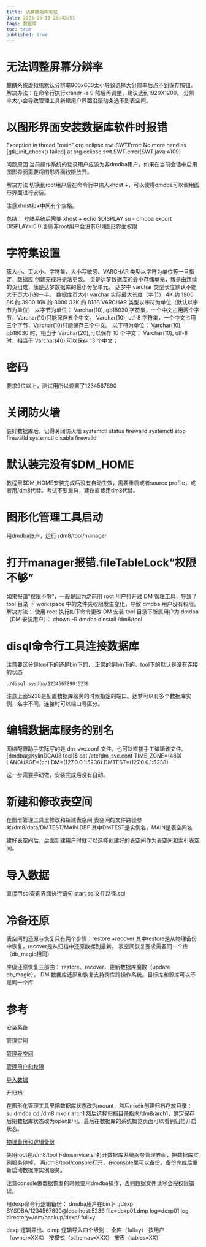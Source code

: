 ```yaml
---
title: 达梦数据库笔记
date: 2023-05-13 20:43:51
tags: 数据库
toc: true
published: true
---
```


# 无法调整屏幕分辨率
麒麟系统虚拟机默认分辨率800x600太小导致选择大分辨率后点不到保存按钮。
解决办法：在命令行执行xrandr -s 9 然后再调整，建议选到1920X1200。 
分辨率太小会导致管理工具新建用户界面没滚动条选不到表空间。




# 以图形界面安装数据库软件时报错

Exception in thread "main" org.eclipse.swt.SWTError: No more handles [gtk_init_check() failed]
    at org.eclipse.swt.SWT.error(SWT.java:4109)

问题原因
当前操作系统的登录用户应该为非dmdba用户，如果在当前会话中启用图形界面需要将图形界面权限放开。

解决方法
切换到root用户后在命令行中输入xhost +，可以使得dmdba可以调用图形界面进行安装。

注意xhost和+中间有个空格。

总结：
登陆系统后需要
xhost +
echo $DISPLAY
su - dmdba
export DISPLAY=:0.0
否则非root用户会没有GUI图形界面权限

# 字符集设置
簇大小、页大小、字符集、大小写敏感、VARCHAR 类型以字符为单位等一旦指定，数据库
创建完成将无法更改。
页是达梦数据库的最小存储单元，簇是由连续的页组成，簇是达梦数据库的最小分配单元。
达梦中 varchar 类型长度默认不能大于页大小的一半。
数据库页大小 varchar 实际最大长度（字节）
4K 约 1900
8K 约 3900
16K 约 8000
32K 约 8188
VARCHAR 类型以字符为单位（默认以字节为单位）
以字节为单位：
Varchar(10), gb18030 字符集，一个中文占用两个字节，Varchar(10)只能保存五个中文。
Varchar(10), utf-8 字符集，一个中文占用三个字节，Varchar(10)只能保存三个中文。
以字符为单位：
Varchar(10), gb18030 时，相当于 Varchar(20),可以保存 10 个中文；
Varchar(10), utf-8 时，相当于 Varchar(40),可以保存 13 个中文；

# 密码
要求9位以上，测试用所以设置了1234567890

# 关闭防火墙
装好数据库后，记得关闭防火墙
systemctl status firewalld
systemctl stop firewalld
systemctl disable firewalld

# 默认装完没有$DM_HOME
教程里$DM_HOME安装完成后没有自动生效，需要重启或者source profile，或者用/dm8代替。考试不要重启，建议直接用dm8代替。

# 图形化管理工具启动
用dmdba账户，运行 /dm8/tool/manager


# 打开manager报错.fileTableLock“权限不够”
如果报错“权限不够”，一般是因为之前用 root 用户打开过 DM 管理工具，导致了 tool 目录
下 workspace 中的文件夹权限发生变化，导致 dmdba 用户没有权限。
解决方法：
使用 root 执行如下命令更改 DM 安装 tool 目录下所属用户为 dmdba（DM 安装用户）：
chown -R dmdba:dinstall /dm8/tool

# disql命令行工具连接数据库
注意要区分是tool下的还是bin下的，
正常的是bin下的。tool下的默认是没有连接的状态
```
./disql sysdba/1234567890:5238
```
注意上面5238是配置数据库服务的时候指定的端口。达梦可以有多个数据库实例，名字不同，连接时可以端口号区分。

# 编辑数据库服务的别名
网络配置助手实际写的是 dm_svc.conf 文件，也可以直接手工编辑该文件。
[dmdba@KylinDCA03 tool]$ cat /etc/dm_svc.conf
TIME_ZONE=(480)
LANGUAGE=(cn)
DM=(127.0.0.1:5236)
DMTEST=(127.0.0.1:5238)

这一步需要手动做，安装完成后没有自动。

# 新建和修改表空间

在图形管理工具里修改和新建表空间
表空间的文件路径参考/dm8/data/DMTEST/MAIN.DBF
其中DMTEST是实例名，MAIN是表空间名

建好表空间后，后面新建用户时就可以选择创建好的表空间作为表空间和索引表空间。

# 导入数据
直接用sql查询界面执行语句
start sql文件路径.sql

# 冷备还原
表空间的还原与恢复只有两个步骤：restore +recover
其中restore是从物理备份中恢复，recover是从归档中还原数据到最新。
表空间恢复要求需要同一个库（db_magic相同）


库级还原恢复三部曲：
restore、recover、更新数据库魔数（update db_magic）。
DM 数据库还原和恢复支持跨库跨操作系统。目标库和源库可以不是同一个库.

# 参考
[安装系统](https://www.bilibili.com/video/BV1XG4y1i7w1/?spm_id_from=333.788.recommend_more_video.2&vd_source=bb33ada5ced7817c4c4746122e65a6aa)


[管理实例](https://www.bilibili.com/video/BV1yW4y1278k/?spm_id_from=333.788.recommend_more_video.2&vd_source=bb33ada5ced7817c4c4746122e65a6aa)


[管理表空间](https://www.bilibili.com/video/BV1Ce4y1Q7Rh/?spm_id_from=333.788.recommend_more_video.-1&vd_source=bb33ada5ced7817c4c4746122e65a6aa)


[管理用户和权限](https://www.bilibili.com/video/BV1BG4y1i7Zo/?spm_id_from=333.788.recommend_more_video.0&vd_source=bb33ada5ced7817c4c4746122e65a6aa)


[导入数据](https://www.bilibili.com/video/BV1WS4y1t7om/?spm_id_from=333.788.recommend_more_video.6&vd_source=bb33ada5ced7817c4c4746122e65a6aa)

[开归档](https://www.bilibili.com/video/BV1dS4y147BQ/?spm_id_from=333.788.recommend_more_video.8&vd_source=bb33ada5ced7817c4c4746122e65a6aa)

在图形化管理工具里把数据库状态改为mount，然后mkdir创建归档存放目录：
su dmdba
cd /dm8
mkdir arch1
然后选择归档目录指向/dm8/arch1，确定保存后把数据库状态改为open即可。最后在数据库的系统概览页面可以看到归档开启状态。

[物理备份和逻辑备份](https://www.bilibili.com/video/BV1N94y1D7ut/?spm_id_from=333.788.recommend_more_video.0&vd_source=bb33ada5ced7817c4c4746122e65a6aa)

先用root在/dm8/tool下dmservice.sh打开数据库系统服务管理界面，把数据库实例服务停掉。
再/dm8/tool/console打开，在console里可以备份。备份完成后重新启动数据库实例服务。


注意console做数据恢复的时候要用dmdba操作，否则数据文件读写会报权限错误。

用dexp命令行逻辑备份：
dmdba用户在bin下 ./dexp SYSDBA/1234567890@localhost:5236 file=dexp01.dmp log=dexp01.log directory=/dm/backup/dexp/ full=y

dexp 逻辑导出、dimp 逻辑导入四个级别：
全库（full=y）
按用户（owner=XXX）
按模式（schemas=XXX）
按表（tables=XX）



